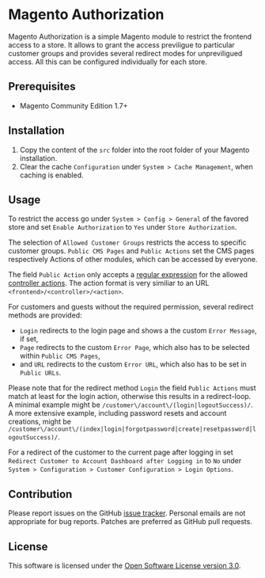 Magento Authorization
=====================

Magento Authorization is a simple Magento module to restrict the frontend access to a store. It allows to grant the access previligue to particular customer groups and provides several redirect modes for unpreviligued access. All this can be configured individually for each store.

Prerequisites
-------------

* Magento Community Edition 1.7+

Installation
------------

1. Copy the content of the `src` folder into the root folder of your Magento installation.
2. Clear the cache `Configuration` under `System > Cache Management`, when caching is enabled.

Usage
-----

To restrict the access go under `System > Config > General` of the favored store and set `Enable Authorization` to `Yes` under `Store Authorization`.

The selection of `Allowed Customer Groups` restricts the access to specific customer groups. `Public CMS Pages` and `Public Actions` set the CMS pages respectively Actions of other modules, which can be accessed by everyone.

The field `Public Action` only accepts a [regular expression](http://net.tutsplus.com/tutorials/other/8-regular-expressions-you-should-know/) for the allowed [controller actions](http://www.magentocommerce.com/knowledge-base/entry/magento-for-dev-part-3-magento-controller-dispatch). The action format is very similiar to an URL `<frontend>/<controller>/<action>`.

For customers and guests without the required permission, several redirect methods are provided:

* `Login` redirects to the login page and shows a the custom `Error Message`, if set,
* `Page` redirects to the custom `Error Page`, which also has to be selected within `Public CMS Pages`,
* and `URL` redirects to the custom `Error URL`, which also has to be set in `Public URLs`.

Please note that for the redirect method `Login` the field `Public Actions` must match at least for the login action, otherwise this results in a redirect-loop. A minimal example might be `/customer\/account\/(login|logoutSuccess)/`. A more extensive example, including password resets and account creations, might be `/customer\/account\/(index|login|forgotpassword|create|resetpassword|logoutSuccess)/`.

For a redirect of the customer to the current page after logging in set `Redirect Customer to Account Dashboard after Logging in` to `No` under `System > Configuration > Customer Configuration > Login Options`.

Contribution
------------

Please report issues on the GitHub [issue tracker](https://github.com/witrin/magento-authorization/issues). Personal emails are not appropriate for bug reports. Patches are preferred as GitHub pull requests.

License
-------

This software is licensed under the [Open Software License version 3.0](http://opensource.org/licenses/osl-3.0).